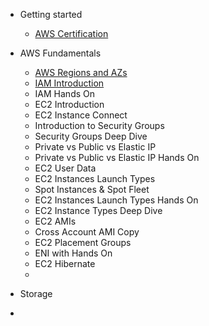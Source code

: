 - Getting started

  - [AWS Certification](certification.md)

- AWS Fundamentals
   - [AWS Regions and AZs](AWS%20Fundamentals/AWS%20Regions%20and%20AZs.md)
   - [IAM Introduction](AWS%20Fundamentals/IAM%20Introduction.md)
   - IAM Hands On
   - EC2 Introduction
   - EC2 Instance Connect
   - Introduction to Security Groups
   - Security Groups Deep Dive
   - Private vs Public vs Elastic IP
   - Private vs Public vs Elastic IP Hands On
   - EC2 User Data
   - EC2 Instances Launch Types
   - Spot Instances & Spot Fleet
   - EC2 Instances Launch Types Hands On
   - EC2 Instance Types Deep Dive
   - EC2 AMIs
   - Cross Account AMI Copy 
   - EC2 Placement Groups
   - ENI with Hands On
   - EC2 Hibernate
   - 

   
- Storage

- 